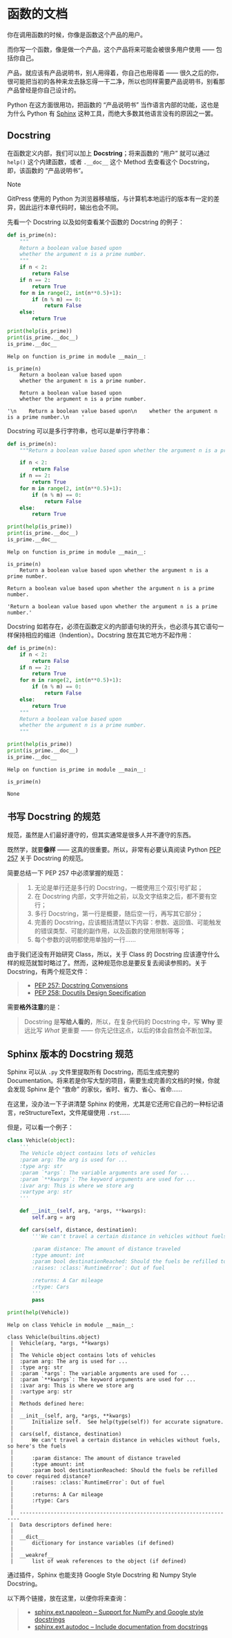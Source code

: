 
# 函数的文档

你在调用函数的时候，你像是函数这个产品的用户。

而你写一个函数，像是做一个产品，这个产品将来可能会被很多用户使用 —— 包括你自己。

产品，就应该有产品说明书，别人用得着，你自己也用得着 —— 很久之后的你，很可能把当初的各种来龙去脉忘得一干二净，所以也同样需要产品说明书，别看那产品曾经是你自己设计的。

Python 在这方面很用功，把函数的 “产品说明书” 当作语言内部的功能，这也是为什么 Python 有 [Sphinx](http://www.sphinx-doc.org) 这种工具，而绝大多数其他语言没有的原因之一罢。

## Docstring

在函数定义内部，我们可以加上 **Docstring**；将来函数的 “用户” 就可以通过 `help()` 这个内建函数，或者 `.__doc__` 这个 Method 去查看这个 Docstring，即，该函数的 “产品说明书”。

> [!NOTE]
> GitPress 使用的 Python 为浏览器移植版，与计算机本地运行的版本有一定的差异，因此运行本章代码时，输出也会不同。

先看一个 Docstring 以及如何查看某个函数的 Docstring 的例子：

```python
def is_prime(n):
    """
    Return a boolean value based upon
    whether the argument n is a prime number.
    """
    if n < 2:
        return False
    if n == 2:
        return True
    for m in range(2, int(n**0.5)+1):
        if (n % m) == 0:
            return False
    else:
        return True

print(help(is_prime))
print(is_prime.__doc__)
is_prime.__doc__
```

    Help on function is_prime in module __main__:

    is_prime(n)
        Return a boolean value based upon
        whether the argument n is a prime number.

        Return a boolean value based upon
        whether the argument n is a prime number.

    '\n    Return a boolean value based upon\n    whether the argument n is a prime number.\n    '

Docstring 可以是多行字符串，也可以是单行字符串：

```python
def is_prime(n):
    """Return a boolean value based upon whether the argument n is a prime number."""

    if n < 2:
        return False
    if n == 2:
        return True
    for m in range(2, int(n**0.5)+1):
        if (n % m) == 0:
            return False
    else:
        return True

print(help(is_prime))
print(is_prime.__doc__)
is_prime.__doc__
```

    Help on function is_prime in module __main__:

    is_prime(n)
        Return a boolean value based upon whether the argument n is a prime number.

    Return a boolean value based upon whether the argument n is a prime number.

    'Return a boolean value based upon whether the argument n is a prime number.'

Docstring 如若存在，必须在函数定义的内部语句块的开头，也必须与其它语句一样保持相应的缩进（Indention）。Docstring 放在其它地方不起作用：

```python
def is_prime(n):
    if n < 2:
        return False
    if n == 2:
        return True
    for m in range(2, int(n**0.5)+1):
        if (n % m) == 0:
            return False
    else:
        return True
    """
    Return a boolean value based upon
    whether the argument n is a prime number.
    """

print(help(is_prime))
print(is_prime.__doc__)
is_prime.__doc__
```

    Help on function is_prime in module __main__:

    is_prime(n)

    None

## 书写 Docstring 的规范

规范，虽然是人们最好遵守的，但其实通常是很多人并不遵守的东西。

既然学，就要**像样** —— 这真的很重要。所以，非常有必要认真阅读 Python [PEP 257](https://www.python.org/dev/peps/pep-0257/) 关于 Docstring 的规范。

简要总结一下 PEP 257 中必须掌握的规范：

> 1. 无论是单行还是多行的 Docstring，一概使用三个双引号扩起；
> 2. 在 Docstring 内部，文字开始之前，以及文字结束之后，都不要有空行；
> 3. 多行 Docstring，第一行是概要，随后空一行，再写其它部分；
> 4. 完善的 Docstring，应该概括清楚以下内容：参数、返回值、可能触发的错误类型、可能的副作用，以及函数的使用限制等等；
> 5. 每个参数的说明都使用单独的一行……

由于我们还没有开始研究 Class，所以，关于 Class 的 Docstring 应该遵守什么样的规范就暂时略过了。然而，这种规范你总是要反复去阅读参照的。关于 Docstring，有两个规范文件：

> * [PEP 257: Docstring Convensions](https://www.python.org/dev/peps/pep-0257/)
> * [PEP 258: Docutils Design Specification](https://www.python.org/dev/peps/pep-0258/)

需要**格外注意**的是：

> Docstring 是**写给人看的**，所以，在复杂代码的 Docstring 中，写 **Why** 要远比写 _What_ 更重要 —— 你先记住这点，以后的体会自然会不断加深。

## Sphinx 版本的 Docstring 规范

Sphinx 可以从 `.py` 文件里提取所有 Docstring，而后生成完整的 Documentation。将来若是你写大型的项目，需要生成完善的文档的时候，你就会发现 Sphinx 是个 “救命” 的家伙，省时、省力、省心、省命……

在这里，没办法一下子讲清楚 Sphinx 的使用，尤其是它还用它自己的一种标记语言，reStructureText，文件尾缀使用 `.rst`……

但是，可以看一个例子：

```python
class Vehicle(object):
    '''
    The Vehicle object contains lots of vehicles
    :param arg: The arg is used for ...
    :type arg: str
    :param `*args`: The variable arguments are used for ...
    :param `**kwargs`: The keyword arguments are used for ...
    :ivar arg: This is where we store arg
    :vartype arg: str
    '''

    def __init__(self, arg, *args, **kwargs):
        self.arg = arg

    def cars(self, distance, destination):
        '''We can't travel a certain distance in vehicles without fuels, so here's the fuels

        :param distance: The amount of distance traveled
        :type amount: int
        :param bool destinationReached: Should the fuels be refilled to cover required distance?
        :raises: :class:`RuntimeError`: Out of fuel

        :returns: A Car mileage
        :rtype: Cars
        '''
        pass

print(help(Vehicle))
```

    Help on class Vehicle in module __main__:

    class Vehicle(builtins.object)
     |  Vehicle(arg, *args, **kwargs)
     |
     |  The Vehicle object contains lots of vehicles
     |  :param arg: The arg is used for ...
     |  :type arg: str
     |  :param `*args`: The variable arguments are used for ...
     |  :param `**kwargs`: The keyword arguments are used for ...
     |  :ivar arg: This is where we store arg
     |  :vartype arg: str
     |
     |  Methods defined here:
     |
     |  __init__(self, arg, *args, **kwargs)
     |      Initialize self.  See help(type(self)) for accurate signature.
     |
     |  cars(self, distance, destination)
     |      We can't travel a certain distance in vehicles without fuels, so here's the fuels
     |
     |      :param distance: The amount of distance traveled
     |      :type amount: int
     |      :param bool destinationReached: Should the fuels be refilled to cover required distance?
     |      :raises: :class:`RuntimeError`: Out of fuel
     |
     |      :returns: A Car mileage
     |      :rtype: Cars
     |
     |  ----------------------------------------------------------------------
     |  Data descriptors defined here:
     |
     |  __dict__
     |      dictionary for instance variables (if defined)
     |
     |  __weakref__
     |      list of weak references to the object (if defined)

通过插件，Sphinx 也能支持 Google Style Docstring 和 Numpy Style Docstring。

以下两个链接，放在这里，以便你将来查询：

> * [sphinx.ext.napoleon – Support for NumPy and Google style docstrings](http://www.sphinx-doc.org/en/master/usage/extensions/napoleon.html)
> * [sphinx.ext.autodoc – Include documentation from docstrings](https://www.sphinx-doc.org/en/master/usage/extensions/autodoc.html)
